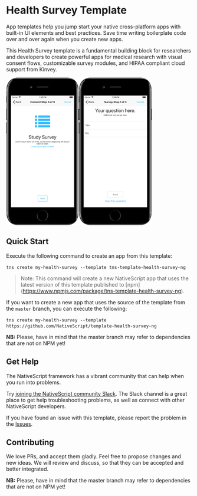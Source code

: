 # Health Survey Template
App templates help you jump start your native cross-platform apps with built-in UI elements and best practices. Save time writing boilerplate code over and over again when you create new apps.

This Health Survey template is a fundamental building block for researchers and developers to create powerful apps for medical research with visual consent flows, customizable survey modules, and HIPAA compliant cloud support from Kinvey.

<img src="/tools/assets/phone-survey-consent-ios.png" height="400" /><img src="/tools/assets/phone-survey-question-ios.png" height="400" />

## Quick Start
Execute the following command to create an app from this template:

```
tns create my-health-survey --template tns-template-health-survey-ng
```

> Note: This command will create a new NativeScript app that uses the latest version of this template published to [npm] (https://www.npmjs.com/package/tns-template-health-survey-ng).

If you want to create a new app that uses the source of the template from the `master` branch, you can execute the following:

```
tns create my-health-survey --template https://github.com/NativeScript/template-health-survey-ng
```

**NB:** Please, have in mind that the master branch may refer to dependencies that are not on NPM yet!

## Get Help
The NativeScript framework has a vibrant community that can help when you run into problems.

Try [joining the NativeScript community Slack](http://developer.telerik.com/wp-login.php?action=slack-invitation). The Slack channel is a great place to get help troubleshooting problems, as well as connect with other NativeScript developers.

If you have found an issue with this template, please report the problem in the   [Issues](https://github.com/NativeScript/template-health-survey-ng/issues).

## Contributing

We love PRs, and accept them gladly. Feel free to propose changes and new ideas. We will review and discuss, so that they can be accepted and better integrated.

**NB:** Please, have in mind that the master branch may refer to dependencies that are not on NPM yet!
